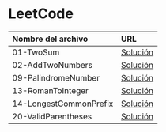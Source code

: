 # LeetCode

| Nombre del archivo | URL |
|:-----------------  |:------------------|
|01-TwoSum| [Solución](https://github.com/mrgold92/leetcode/blob/master/01-TwoSum.py)
|02-AddTwoNumbers| [Solución](https://github.com/mrgold92/leetcode/blob/master/02-AddTwoNumbers.py)
|09-PalindromeNumber| [Solución](https://github.com/mrgold92/leetcode/blob/master/09-PalindromeNumber.py)
|13-RomanToInteger| [Solución](https://github.com/mrgold92/leetcode/blob/master/13-RomanToInteger.py)
|14-LongestCommonPrefix| [Solución](https://github.com/mrgold92/leetcode/blob/master/14-LongestCommonPrefix.py)
|20-ValidParentheses| [Solución](https://github.com/mrgold92/leetcode/blob/master/20-ValidParentheses.py)|
